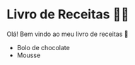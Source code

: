 # Livro de Receitas :man_cook:

Olá! Bem vindo ao meu livro de receitas :wave:

- Bolo de chocolate
- Mousse
